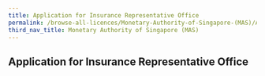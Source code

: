 ```yaml
---
title: Application for Insurance Representative Office
permalink: /browse-all-licences/Monetary-Authority-of-Singapore-(MAS)/Application-for-Insurance-Representative-Office
third_nav_title: Monetary Authority of Singapore (MAS)
---
```

## Application for Insurance Representative Office
